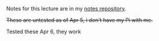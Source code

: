 Notes for this lecture are in my [notes repository](https://github.com/llamicron/notes).

~~These are untested as of Apr 5, i don't have my Pi with me.~~

Tested these Apr 6, they work
